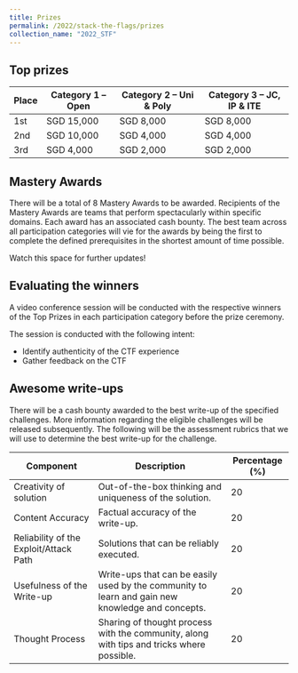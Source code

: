 ```yaml
---
title: Prizes
permalink: /2022/stack-the-flags/prizes
collection_name: "2022_STF"
---
```


## Top prizes 

Place | Category 1 – Open | Category 2 – Uni & Poly	| Category 3 – JC, IP & ITE
---|---|---|---
1st | SGD 15,000 | SGD 8,000 | SGD 8,000
2nd | SGD 10,000 | SGD 4,000 | SGD 4,000
3rd | SGD 4,000 | SGD 2,000 | SGD 2,000

## Mastery Awards

There will be a total of 8 Mastery Awards to be awarded. Recipients of the Mastery Awards are teams that perform spectacularly within specific domains. Each award has an associated cash bounty. The best team across all participation categories will vie for the awards by being the first to complete the defined prerequisites in the shortest amount of time possible.

Watch this space for further updates!

## Evaluating the winners

A video conference session will be conducted with the respective winners of the Top Prizes in each participation category before the prize ceremony.

The session is conducted with the following intent:
- Identify authenticity of the CTF experience
- Gather feedback on the CTF

## Awesome write-ups 

There will be a cash bounty awarded to the best write-up of the specified challenges. More information regarding the eligible challenges will be released subsequently. The following will be the assessment rubrics that we will use to determine the best write-up for the challenge.

Component | Description | Percentage (%)
---|---|---
Creativity of solution | Out-of-the-box thinking and uniqueness of the solution. | 20
Content Accuracy | Factual accuracy of the write-up. | 20
Reliability of the Exploit/Attack Path | Solutions that can be reliably executed.  | 20
Usefulness of the Write-up | Write-ups that can be easily used by the community to learn and gain new knowledge and concepts. | 20
Thought Process | Sharing of thought process with the community, along with tips and tricks where possible. | 20
